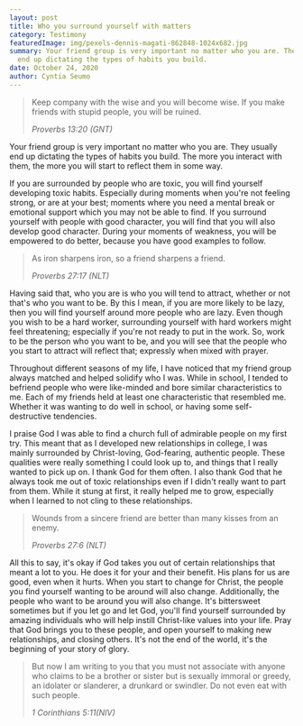 ```yaml
---
layout: post
title: Who you surround yourself with matters
category: Testimony
featuredImage: img/pexels-dennis-magati-862848-1024x682.jpg
summary: Your friend group is very important no matter who you are. They usually
  end up dictating the types of habits you build.
date: October 24, 2020
author: Cyntia Seumo
---
```

<blockquote><p>Keep company with the wise and you will become wise. If you make friends with stupid people, you will be ruined.</p>
<cite>Proverbs 13:20 (GNT)</cite></blockquote>
Your friend group is very important no matter who you are. They usually end up dictating the types of habits you build. The more you interact with them, the more you will start to reflect them in some way.

If you are surrounded by people who are toxic, you will find yourself developing toxic habits. Especially during moments when you're not feeling strong, or are at your best; moments where you need a mental break or emotional support which you may not be able to find. If you surround yourself with people with good character, you will find that you will also develop good character. During your moments of weakness, you will be empowered to do better, because you have good examples to follow.
<blockquote><p>As iron sharpens iron, so a friend sharpens a friend.</p>
<cite>Proverbs 27:17 (NLT)</cite></blockquote>
Having said that, who you are is who you will tend to attract, whether or not that's who you want to be. By this I mean, if you are more likely to be lazy, then you will find yourself around more people who are lazy. Even though you wish to be a hard worker, surrounding yourself with hard workers might feel threatening; especially if you're not ready to put in the work. So, work to be the person who you want to be, and you will see that the people who you start to attract will reflect that; expressly when mixed with prayer.

Throughout different seasons of my life, I have noticed that my friend group always matched and helped solidify who I was. While in school, I tended to befriend people who were like-minded and bore similar characteristics to me. Each of my friends held at least one characteristic that resembled me. Whether it was wanting to do well in school, or having some self-destructive tendencies.

I praise God I was able to find a church full of admirable people on my first try. This meant that as I developed new relationships in college, I was mainly surrounded by Christ-loving, God-fearing, authentic people. These qualities were really something I could look up to, and things that I really wanted to pick up on. I thank God for them often. I also thank God that he always took me out of toxic relationships even if I didn't really want to part from them. While it stung at first, it really helped me to grow, especially when I learned to not cling to these relationships.
<blockquote><p>Wounds from a sincere friend are better than many kisses from an enemy.</p>
<cite>Proverbs 27:6 (NLT)</cite></blockquote>
All this to say, it's okay if God takes you out of certain relationships that meant a lot to you. He does it for your and their benefit. His plans for us are good, even when it hurts. When you start to change for Christ, the people you find yourself wanting to be around will also change. Additionally, the people who want to be around you will also change. It's bittersweet sometimes but if you let go and let God, you'll find yourself surrounded by amazing individuals who will help instill Christ-like values into your life. Pray that God brings you to these people, and open yourself to making new relationships, and closing others. It's not the end of the world, it's the beginning of your story of glory.
<blockquote><p>But now I am writing to you that you must not associate with anyone who claims to be a brother or sister but is sexually immoral or greedy, an idolater or slanderer, a drunkard or swindler. Do not even eat with such people.</p>
<cite>1 Corinthians 5:11(NIV)</cite></blockquote>
